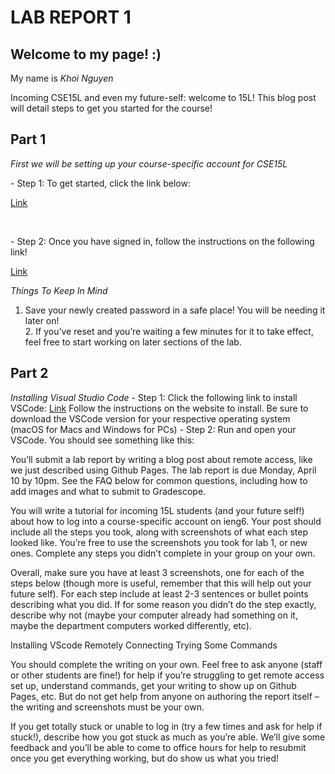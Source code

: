 # LAB REPORT 1

## **Welcome to my page! :)**

My name is *Khoi Nguyen*

Incoming CSE15L and even my future-self: welcome to 15L! This blog post will detail steps to get you started for the course!

## **Part 1**
*First we will be setting up your course-specific account for CSE15L*
    <p>- Step 1: To get started, click the link below:</p>
             <p> [Link](https://sdacs.ucsd.edu/~icc/index.php) </p>         
    <p>- Step 2: Once you have signed in, follow the instructions on the following link!</p>
             <p> [Link](https://drive.google.com/file/d/17IDZn8Qq7Q0RkYMxdiIR0o6HJ3B5YqSW/view) </p>
              
*Things To Keep In Mind*
1. Save your newly created password in a safe place! You will be needing it later on! <br>2. If you’ve reset and you’re waiting a few minutes for it to take effect, feel free to start working on later sections of the lab.

## **Part 2**
*Installing Visual Studio Code*
    - Step 1: Click the following link to install VSCode:
              [Link](https://code.visualstudio.com/)
              Follow the instructions on the website to install. Be sure to download the VSCode version for your respective operating system (macOS for Macs and Windows for PCs)
    - Step 2: Run and open your VSCode. You should see something like this:
    


You’ll submit a lab report by writing a blog post about remote access, like we just described using Github Pages. The lab report is due Monday, April 10 by 10pm. See the FAQ below for common questions, including how to add images and what to submit to Gradescope.

You will write a tutorial for incoming 15L students (and your future self!) about how to log into a course-specific account on ieng6. Your post should include all the steps you took, along with screenshots of what each step looked like. You’re free to use the screenshots you took for lab 1, or new ones. Complete any steps you didn’t complete in your group on your own.

Overall, make sure you have at least 3 screenshots, one for each of the steps below (though more is useful, remember that this will help out your future self). For each step include at least 2-3 sentences or bullet points describing what you did. If for some reason you didn’t do the step exactly, describe why not (maybe your computer already had something on it, maybe the department computers worked differently, etc).

Installing VScode
Remotely Connecting
Trying Some Commands

You should complete the writing on your own. Feel free to ask anyone (staff or other students are fine!) for help if you’re struggling to get remote access set up, understand commands, get your writing to show up on Github Pages, etc. But do not get help from anyone on authoring the report itself – the writing and screenshots must be your own.

If you get totally stuck or unable to log in (try a few times and ask for help if stuck!), describe how you got stuck as much as you’re able. We’ll give some feedback and you’ll be able to come to office hours for help to resubmit once you get everything working, but do show us what you tried!


